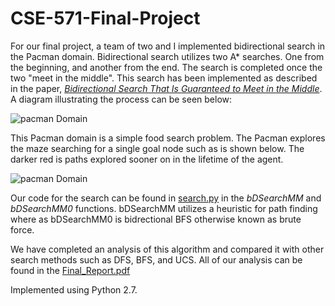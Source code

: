 # CSE-571-Final-Project

For our final project, a team of two and I implemented bidirectional search in the Pacman domain. Bidirectional search utilizes two A* searches. One from the beginning, and another from the end. The search is completed once the two "meet in the middle". This search has been implemented as described in the paper, 
*[Bidirectional Search That Is Guaranteed to Meet in the Middle](https://people.engr.tamu.edu/guni/Papers/AAAI16-MM.pdf)*. A diagram illustrating the process can be seen below:

![pacman Domain](https://i.imgur.com/w9XlrDR.png)


This Pacman domain is a simple food search problem. The Pacman explores the maze searching for a single goal node such as is shown below. The darker red is paths explored sooner on in the lifetime of the agent. 

![pacman Domain](https://i.imgur.com/0ZlCjHl.gif)

Our code for the search can be found in [search.py](https://github.com/forksup/CSE-571-Final-Project/blob/main/search.py) in the *bDSearchMM* and *bDSearchMM0* functions. bDSearchMM utilizes a heuristic for path finding where as bDSearchMM0 is bidrectional BFS otherwise known as brute force.

We have completed an analysis of this algorithm and compared it with other search methods such as DFS, BFS, and UCS. All of our analysis can be found in the [Final_Report.pdf](https://github.com/forksup/CSE-571-Final-Project/blob/main/Final_Report.pdf)

Implemented using Python 2.7.
